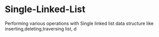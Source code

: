 # Single-Linked-List
Performing various operations with Single linked list data structure like inserting,deleting,traversing list, d
